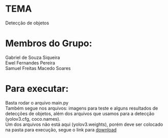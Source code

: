 # TEMA
Detecção de objetos<br/>

# Membros do Grupo:
Gabriel de Souza Siqueira<br/>
Ewel Fernandes Pereira<br/>
Samuel Freitas Macedo Soares<br/>

# Para executar:
Basta rodar o arquivo main.py<br/>
Também segue nos arquivos: imagens para teste e alguns resultados de detecções de objetos, além dos arquivos que usamos para a detecção (yolov3.cfg, coco.names).<br/>
Um dos arquivos não está aqui (yolov3.weights), porém deve ser colocado na pasta para execução, segue o link para [download](https://pjreddie.com/media/files/yolov3.weights)
